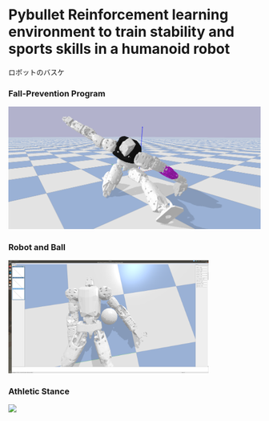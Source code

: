 # Pybullet Reinforcement learning environment to train stability and sports skills in a humanoid robot
ロボットのバスケ

### Fall-Prevention Program
<img src="https://github.com/etorobot/DRL-Sports-HumanoidRobot-Bullet/blob/main/pictures/Pybullet_Split.png" width="600"/>

### Robot and Ball
<img src="https://github.com/etorobot/DRL-Sports-HumanoidRobot-Bullet/blob/main/pictures/Screenshot%20from%202021-07-22%2000-42-43.png" width="400"/>

### Athletic Stance
<img src="https://github.com/etorobot/Sports-HumanoidRobot-Bullet/blob/main/pictures/athletic%20stance2.png" width="400">
